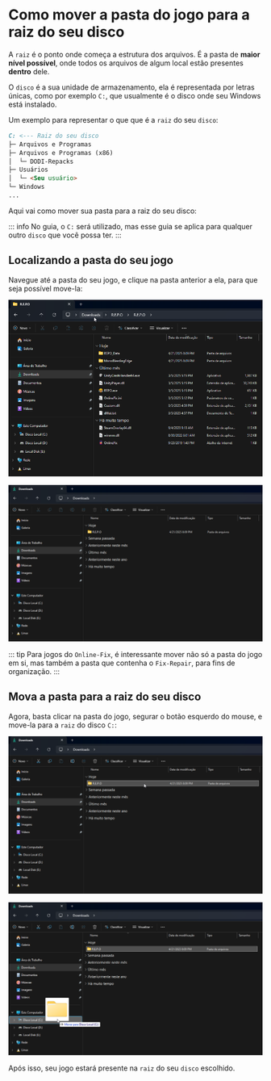 # Como mover a pasta do jogo para a raiz do seu disco

A `raiz` é o ponto onde começa a estrutura dos arquivos. É a pasta de **maior nível possível**, onde todos os arquivos de algum local estão presentes **dentro** dele.

O `disco` é a sua unidade de armazenamento, ela é representada por letras únicas, como por exemplo `C:`, que usualmente é o disco onde seu Windows está instalado.

Um exemplo para representar o que que é a `raiz` do seu `disco`:

```md
C: <--- Raiz do seu disco
├─ Arquivos e Programas
├─ Arquivos e Programas (x86)
│  └─ DODI-Repacks
├─ Usuários
│  └─ <Seu usuário>
└─ Windows
...
```

Aqui vai como mover sua pasta para a raiz do seu disco:

::: info No guia, o `C:` será utilizado, mas esse guia se aplica para qualquer outro `disco` que você possa ter.
:::

## Localizando a pasta do seu jogo

Navegue até a pasta do seu jogo, e clique na pasta anterior a ela, para que seja possível move-la:

![Clicar na pasta anterior](/assets/guias/pasta-anterior.png)

![Pasta do jogo](/assets/guias/pasta-para-mover.png)

::: tip Para jogos do `Online-Fix`, é interessante mover não só a pasta do jogo em si, mas também a pasta que contenha o `Fix-Repair`, para fins de organização.
:::

## Mova a pasta para a raiz do seu disco

Agora, basta clicar na pasta do jogo, segurar o botão esquerdo do mouse, e move-la para a `raiz` do disco `C:`:

![Pasta do jogo selecionada](/assets/guias/pasta-selecionada.png)

![Pasta do jogo sendo movida](/assets/guias/movendo-pasta.png)

Após isso, seu jogo estará presente na `raiz` do seu `disco` escolhido. 

